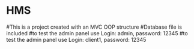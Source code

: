 # HMS

#This is a project created with an MVC OOP structure
#Database file is included
#to test the admin panel use Login: admin, password: 12345
#to test the admin panel use Login: client1, password: 12345
